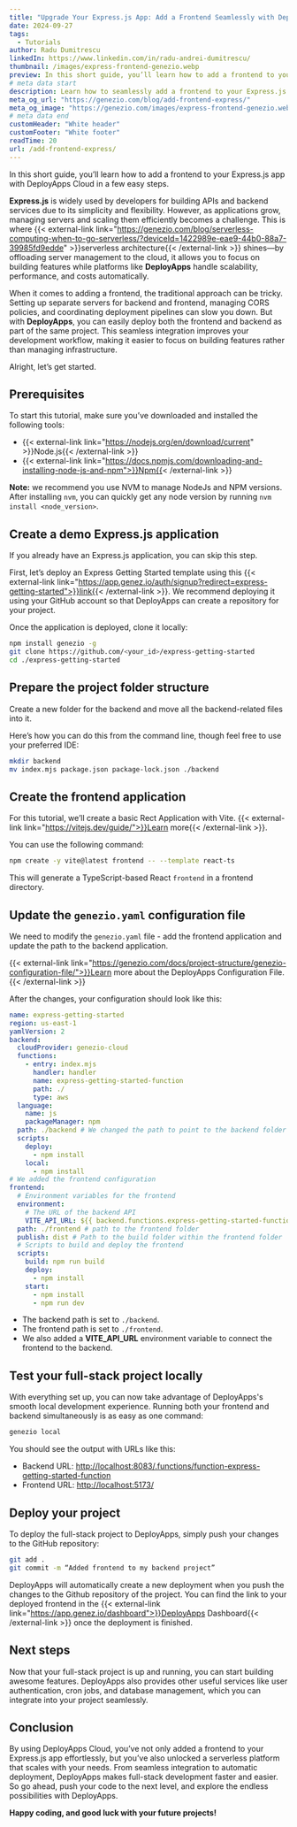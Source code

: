 ```yaml
---
title: "Upgrade Your Express.js App: Add a Frontend Seamlessly with DeployApps"
date: 2024-09-27
tags:
  - Tutorials
author: Radu Dumitrescu
linkedIn: https://www.linkedin.com/in/radu-andrei-dumitrescu/
thumbnail: /images/express-frontend-genezio.webp
preview: In this short guide, you’ll learn how to add a frontend to your Express.js app with DeployApps Cloud in a few easy steps.
# meta data start
description: Learn how to seamlessly add a frontend to your Express.js app with DeployApps Cloud in a few easy steps, simplifying full-stack development and deployment
meta_og_url: "https://genezio.com/blog/add-frontend-express/"
meta_og_image: "https://genezio.com/images/express-frontend-genezio.webp"
# meta data end
customHeader: "White header"
customFooter: "White footer"
readTime: 20
url: /add-frontend-express/
---
```


In this short guide, you’ll learn how to add a frontend to your Express.js app with DeployApps Cloud in a few easy steps.

**Express.js** is widely used by developers for building APIs and backend services due to its simplicity and flexibility. However, as applications grow, managing servers and scaling them efficiently becomes a challenge. This is where {{< external-link link="https://genezio.com/blog/serverless-computing-when-to-go-serverless/?deviceId=1422989e-eae9-44b0-88a7-39985fd9edde" >}}serverless architecture{{< /external-link >}} shines—by offloading server management to the cloud, it allows you to focus on building features while platforms like **DeployApps** handle scalability, performance, and costs automatically.

When it comes to adding a frontend, the traditional approach can be tricky. Setting up separate servers for backend and frontend, managing CORS policies, and coordinating deployment pipelines can slow you down. But with **DeployApps**, you can easily deploy both the frontend and backend as part of the same project. This seamless integration improves your development workflow, making it easier to focus on building features rather than managing infrastructure.

Alright, let’s get started.

## Prerequisites

To start this tutorial, make sure you’ve downloaded and installed the following tools:

- {{< external-link link="https://nodejs.org/en/download/current" >}}Node.js{{< /external-link >}}
- {{< external-link link="https://docs.npmjs.com/downloading-and-installing-node-js-and-npm">}}Npm{{< /external-link >}}

**Note:** we recommend you use NVM to manage NodeJs and NPM versions. After installing `nvm`, you can quickly get any node version by running `nvm install <node_version>`.

## Create a demo Express.js application

If you already have an Express.js application, you can skip this step.

First, let’s deploy an Express Getting Started template using this {{< external-link link="https://app.genez.io/auth/signup?redirect=express-getting-started">}}link{{< /external-link >}}. We recommend deploying it using your GitHub account so that DeployApps can create a repository for your project.

Once the application is deployed, clone it locally:

```bash
npm install genezio -g
git clone https://github.com/<your_id>/express-getting-started
cd ./express-getting-started
```

## Prepare the project folder structure

Create a new folder for the backend and move all the backend-related files into it.

Here’s how you can do this from the command line, though feel free to use your preferred IDE:

```bash
mkdir backend
mv index.mjs package.json package-lock.json ./backend
```

## Create the frontend application

For this tutorial, we’ll create a basic Rect Application with Vite. {{< external-link link="https://vitejs.dev/guide/">}}Learn more{{< /external-link >}}.

You can use the following command:

```bash
npm create -y vite@latest frontend -- --template react-ts
```

This will generate a TypeScript-based React `frontend` in a frontend directory.

## Update the `genezio.yaml` configuration file

We need to modify the `genezio.yaml` file - add the frontend application and update the path to the backend application.

{{< external-link link="https://genezio.com/docs/project-structure/genezio-configuration-file/">}}Learn more about the DeployApps Configuration File.{{< /external-link >}}

After the changes, your configuration should look like this:

```yaml
name: express-getting-started
region: us-east-1
yamlVersion: 2
backend:
  cloudProvider: genezio-cloud
  functions:
    - entry: index.mjs
      handler: handler
      name: express-getting-started-function
      path: ./
      type: aws
  language:
    name: js
    packageManager: npm
  path: ./backend # We changed the path to point to the backend folder
  scripts:
    deploy:
      - npm install
    local:
      - npm install
# We added the frontend configuration
frontend:
  # Environment variables for the frontend
  environment:
    # The URL of the backend API
    VITE_API_URL: ${{ backend.functions.express-getting-started-function.url }}
  path: ./frontend # path to the frontend folder
  publish: dist # Path to the build folder within the frontend folder
  # Scripts to build and deploy the frontend
  scripts:
    build: npm run build
    deploy:
      - npm install
    start:
      - npm install
      - npm run dev
```

- The backend path is set to `./backend`.
- The frontend path is set to `./frontend`.
- We also added a **VITE_API_URL** environment variable to connect the frontend to the backend.

## Test your full-stack project locally

With everything set up, you can now take advantage of DeployApps's smooth local development experience. Running both your frontend and backend simultaneously is as easy as one command:

```bash
genezio local
```

You should see the output with URLs like this:

- Backend URL: [http://localhost:8083/.functions/function-express-getting-started-function](http://localhost:8083/.functions/function-express-getting-started-function)
- Frontend URL: [http://localhost:5173/](http://localhost:5173/)

## Deploy your project

To deploy the full-stack project to DeployApps, simply push your changes to the GitHub repository:

```bash
git add .
git commit -m “Added frontend to my backend project”
```

DeployApps will automatically create a new deployment when you push the changes to the Github repository of the project. You can find the link to your deployed frontend in the {{< external-link link="https://app.genez.io/dashboard">}}DeployApps Dashboard{{< /external-link >}} once the deployment is finished.

## Next steps

Now that your full-stack project is up and running, you can start building awesome features. DeployApps also provides other useful services like user authentication, cron jobs, and database management, which you can integrate into your project seamlessly.

## Conclusion

By using DeployApps Cloud, you’ve not only added a frontend to your Express.js app effortlessly, but you’ve also unlocked a serverless platform that scales with your needs. From seamless integration to automatic deployment, DeployApps makes full-stack development faster and easier. So go ahead, push your code to the next level, and explore the endless possibilities with DeployApps.

**Happy coding, and good luck with your future projects!**
